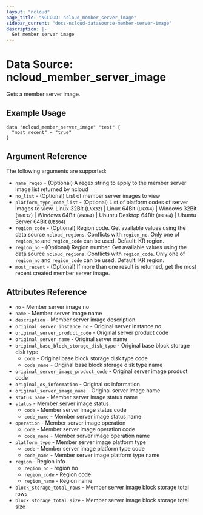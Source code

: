 ```yaml
---
layout: "ncloud"
page_title: "NCLOUD: ncloud_member_server_image"
sidebar_current: "docs-ncloud-datasource-member-server-image"
description: |-
  Get member server image
---
```


# Data Source: ncloud_member_server_image

Gets a member server image.

## Example Usage

```hcl
data "ncloud_member_server_image" "test" {
  "most_recent" = "true"
}
```

## Argument Reference

The following arguments are supported:

* `name_regex` - (Optional) A regex string to apply to the member server image list returned by ncloud
* `no_list` - (Optional) List of member server images to view
* `platform_type_code_list` - (Optional) List of platform codes of server images to view. Linux 32Bit (`LNX32`) | Linux 64Bit (`LNX64`) | Windows 32Bit (`WND32`) | Windows 64Bit (`WND64`) | Ubuntu Desktop 64Bit (`UBD64`) | Ubuntu Server 64Bit (`UBS64`)
* `region_code` - (Optional) Region code. Get available values using the data source `ncloud_regions`.
    Conflicts with `region_no`. Only one of `region_no` and `region_code` can be used.
    Default: KR region.
* `region_no` - (Optional) Region number. Get available values using the data source `ncloud_regions`.
    Conflicts with `region_code`. Only one of `region_no` and `region_code` can be used.
    Default: KR region.
* `most_recent` - (Optional) If more than one result is returned, get the most recent created member server image.

## Attributes Reference

* `no` - Member server image no
* `name` - Member server image name
* `description` - Member server image description
* `original_server_instance_no` - Original server instance no
* `original_server_product_code` - Original server product code
* `original_server_name` - Original server name
* `original_base_block_storage_disk_type` - Original base block storage disk type
    * `code` - Original base block storage disk type code
    * `code_name` - Original base block storage disk type name
* `original_server_image_product_code` - Original server image product code
* `original_os_information` - Original os information
* `original_server_image_name` - Original server image name
* `status_name` - Member server image status name
* `status` - Member server image status
    * `code` - Member server image status code
    * `code_name` - Member server image status name
* `operation` - Member server image operation
    * `code` - Member server image operation code
    * `code_name` - Member server image operation name
* `platform_type` - Member server image platform type
    * `code` - Member server image platform type code
    * `code_name` - Member server image platform type name
* `region` - Region info
    * `region_no` - region no
    * `region_code` - Region code
    * `region_name` - Region name
* `block_storage_total_rows` - Member server image block storage total rows
* `block_storage_total_size` - Member server image block storage total size

